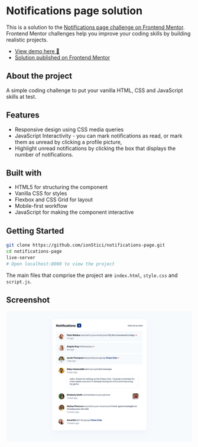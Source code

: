 # Notifications page solution

This is a solution to the [Notifications page challenge on Frontend Mentor](https://www.frontendmentor.io/challenges/notifications-page-DqK5QAmKbC). Frontend Mentor challenges help you improve your coding skills by building realistic projects.

- [View demo here 🔎](https://ionstici.github.io/notifications-page)
- [Solution published on Frontend Mentor](https://www.frontendmentor.io/solutions/notifications-page-6I73f9XXxe)

## About the project

A simple coding challenge to put your vanilla HTML, CSS and JavaScript skills at test.

## Features

- Responsive design using CSS media queries
- JavaScript Interactivity - you can mark notifications as read, or mark them as unread by clicking a profile picture,
- Highlight unread notifications by clicking the box that displays the number of notifications.

## Built with

- HTML5 for structuring the component
- Vanilla CSS for styles
- Flexbox and CSS Grid for layout
- Mobile-first workflow
- JavaScript for making the component interactive

## Getting Started

```bash
git clone https://github.com/ionStici/notifications-page.git
cd notifications-page
live-server
# Open localhost:8000 to view the project
```

The main files that comprise the project are `index.html`, `style.css` and `script.js`.

## Screenshot

![](./preview.png)
